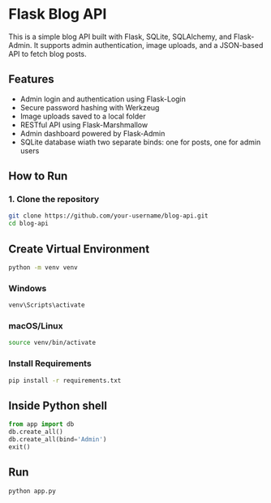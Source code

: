 # Flask Blog API
This is a simple blog API built with Flask, SQLite, SQLAlchemy, and Flask-Admin. It supports admin authentication, image uploads, and a JSON-based API to fetch blog posts.
## Features
- Admin login and authentication using Flask-Login
- Secure password hashing with Werkzeug
- Image uploads saved to a local folder
- RESTful API using Flask-Marshmallow
- Admin dashboard powered by Flask-Admin
- SQLite database wiath two separate binds: one for posts, one for admin users
## How to Run
### 1. Clone the repository
```bash
git clone https://github.com/your-username/blog-api.git
cd blog-api
```
## Create Virtual Environment
```bash
python -m venv venv
```
### Windows
```bash
venv\Scripts\activate
```
### macOS/Linux
```bash
source venv/bin/activate
```
### Install Requirements
```bash
pip install -r requirements.txt
```
## Inside Python shell
```python
from app import db
db.create_all()
db.create_all(bind='Admin')
exit()
```
## Run 
```bash
python app.py
```
